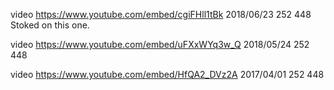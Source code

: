 video
https://www.youtube.com/embed/cgiFHll1tBk
2018/06/23
252
448
Stoked on this one.

video
https://www.youtube.com/embed/uFXxWYq3w_Q
2018/05/24
252
448

video
https://www.youtube.com/embed/HfQA2_DVz2A
2017/04/01
252
448
